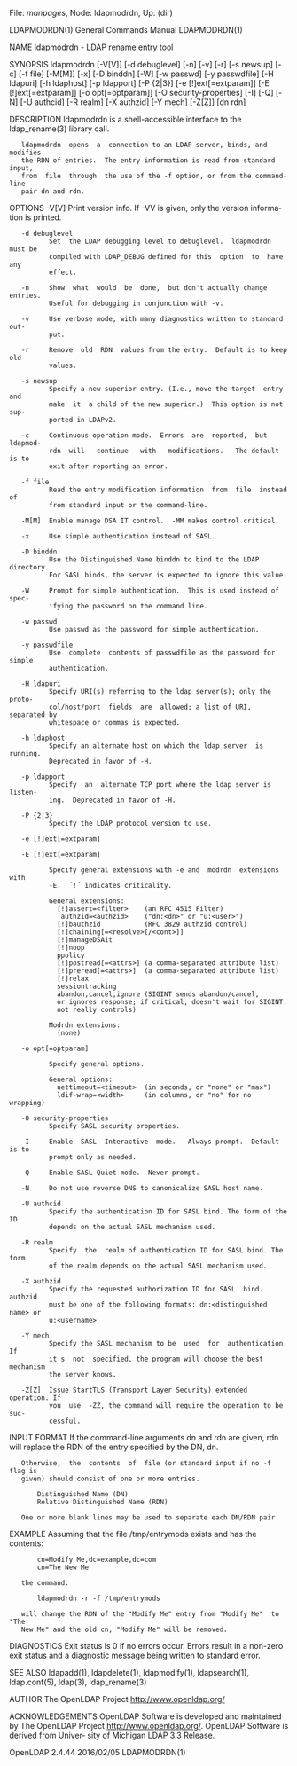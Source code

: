 File: *manpages*,  Node: ldapmodrdn,  Up: (dir)

LDAPMODRDN(1)               General Commands Manual              LDAPMODRDN(1)



NAME
       ldapmodrdn - LDAP rename entry tool

SYNOPSIS
       ldapmodrdn  [-V[V]]  [-d debuglevel]  [-n]  [-v]  [-r] [-s newsup] [-c]
       [-f file] [-M[M]] [-x]  [-D binddn]  [-W]  [-w passwd]  [-y passwdfile]
       [-H ldapuri]        [-h ldaphost]        [-p ldapport]       [-P {2|3}]
       [-e [!]ext[=extparam]]    [-E [!]ext[=extparam]]    [-o opt[=optparam]]
       [-O security-properties]   [-I]   [-Q]   [-N]  [-U authcid]  [-R realm]
       [-X authzid] [-Y mech] [-Z[Z]] [dn rdn]

DESCRIPTION
       ldapmodrdn  is  a  shell-accessible  interface  to  the  ldap_rename(3)
       library call.

       ldapmodrdn  opens  a  connection to an LDAP server, binds, and modifies
       the RDN of entries.  The entry information is read from standard input,
       from  file  through  the use of the -f option, or from the command-line
       pair dn and rdn.

OPTIONS
       -V[V]  Print version info.  If -VV is given, only the version  informa‐
              tion is printed.

       -d debuglevel
              Set  the LDAP debugging level to debuglevel.  ldapmodrdn must be
              compiled with LDAP_DEBUG defined for this  option  to  have  any
              effect.

       -n     Show  what  would  be  done,  but don't actually change entries.
              Useful for debugging in conjunction with -v.

       -v     Use verbose mode, with many diagnostics written to standard out‐
              put.

       -r     Remove  old  RDN  values from the entry.  Default is to keep old
              values.

       -s newsup
              Specify a new superior entry. (I.e., move the target  entry  and
              make  it  a child of the new superior.)  This option is not sup‐
              ported in LDAPv2.

       -c     Continuous operation mode.  Errors  are  reported,  but ldapmod‐
              rdn  will   continue   with   modifications.   The default is to
              exit after reporting an error.

       -f file
              Read the entry modification information  from  file  instead  of
              from standard input or the command-line.

       -M[M]  Enable manage DSA IT control.  -MM makes control critical.

       -x     Use simple authentication instead of SASL.

       -D binddn
              Use the Distinguished Name binddn to bind to the LDAP directory.
              For SASL binds, the server is expected to ignore this value.

       -W     Prompt for simple authentication.  This is used instead of spec‐
              ifying the password on the command line.

       -w passwd
              Use passwd as the password for simple authentication.

       -y passwdfile
              Use  complete  contents of passwdfile as the password for simple
              authentication.

       -H ldapuri
              Specify URI(s) referring to the ldap server(s); only the  proto‐
              col/host/port  fields  are  allowed; a list of URI, separated by
              whitespace or commas is expected.

       -h ldaphost
              Specify an alternate host on which the ldap server  is  running.
              Deprecated in favor of -H.

       -p ldapport
              Specify  an  alternate TCP port where the ldap server is listen‐
              ing.  Deprecated in favor of -H.

       -P {2|3}
              Specify the LDAP protocol version to use.

       -e [!]ext[=extparam]

       -E [!]ext[=extparam]

              Specify general extensions with -e and  modrdn  extensions  with
              -E.  ´!´ indicates criticality.

              General extensions:
                [!]assert=<filter>    (an RFC 4515 Filter)
                !authzid=<authzid>    ("dn:<dn>" or "u:<user>")
                [!]bauthzid           (RFC 3829 authzid control)
                [!]chaining[=<resolve>[/<cont>]]
                [!]manageDSAit
                [!]noop
                ppolicy
                [!]postread[=<attrs>] (a comma-separated attribute list)
                [!]preread[=<attrs>]  (a comma-separated attribute list)
                [!]relax
                sessiontracking
                abandon,cancel,ignore (SIGINT sends abandon/cancel,
                or ignores response; if critical, doesn't wait for SIGINT.
                not really controls)

              Modrdn extensions:
                (none)

       -o opt[=optparam]

              Specify general options.

              General options:
                nettimeout=<timeout>  (in seconds, or "none" or "max")
                ldif-wrap=<width>     (in columns, or "no" for no wrapping)

       -O security-properties
              Specify SASL security properties.

       -I     Enable  SASL  Interactive  mode.   Always prompt.  Default is to
              prompt only as needed.

       -Q     Enable SASL Quiet mode.  Never prompt.

       -N     Do not use reverse DNS to canonicalize SASL host name.

       -U authcid
              Specify the authentication ID for SASL bind. The form of the  ID
              depends on the actual SASL mechanism used.

       -R realm
              Specify  the  realm of authentication ID for SASL bind. The form
              of the realm depends on the actual SASL mechanism used.

       -X authzid
              Specify the requested authorization ID for SASL  bind.   authzid
              must be one of the following formats: dn:<distinguished name> or
              u:<username>

       -Y mech
              Specify the SASL mechanism to be  used  for  authentication.  If
              it's  not  specified, the program will choose the best mechanism
              the server knows.

       -Z[Z]  Issue StartTLS (Transport Layer Security) extended operation. If
              you  use  -ZZ, the command will require the operation to be suc‐
              cessful.

INPUT FORMAT
       If the command-line arguments dn and rdn are given,  rdn  will  replace
       the RDN of the entry specified by the DN, dn.

       Otherwise,  the  contents  of  file (or standard input if no -f flag is
       given) should consist of one or more entries.

           Distinguished Name (DN)
           Relative Distinguished Name (RDN)

       One or more blank lines may be used to separate each DN/RDN pair.

EXAMPLE
       Assuming that the file /tmp/entrymods exists and has the contents:

           cn=Modify Me,dc=example,dc=com
           cn=The New Me

       the command:

           ldapmodrdn -r -f /tmp/entrymods

       will change the RDN of the "Modify Me" entry from "Modify Me"  to  "The
       New Me" and the old cn, "Modify Me" will be removed.

DIAGNOSTICS
       Exit  status is 0 if no errors occur.  Errors result in a non-zero exit
       status and a diagnostic message being written to standard error.

SEE ALSO
       ldapadd(1), ldapdelete(1), ldapmodify(1), ldapsearch(1),  ldap.conf(5),
       ldap(3), ldap_rename(3)

AUTHOR
       The OpenLDAP Project <http://www.openldap.org/>

ACKNOWLEDGEMENTS
       OpenLDAP  Software  is developed and maintained by The OpenLDAP Project
       <http://www.openldap.org/>.  OpenLDAP Software is derived from  Univer‐
       sity of Michigan LDAP 3.3 Release.



OpenLDAP 2.4.44                   2016/02/05                     LDAPMODRDN(1)
